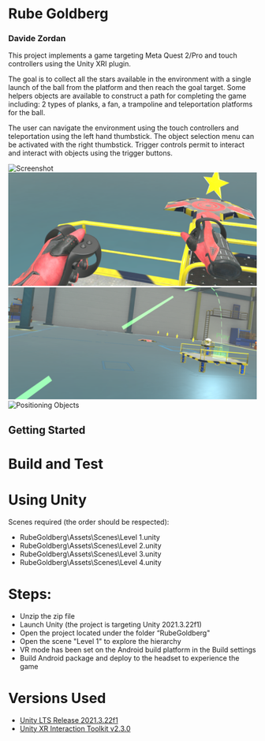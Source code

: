 ﻿# Rube Goldberg
### Davide Zordan

This project implements a game targeting Meta Quest 2/Pro and touch controllers using the Unity XRI plugin.

The goal is to collect all the stars available in the environment with a single launch of the ball from the platform and then reach the goal target.
Some helpers objects are available to construct a path for completing the game including: 2 types of planks, a fan, a trampoline and teleportation platforms for the ball.

The user can navigate the environment using the touch controllers and teleportation using the left hand thumbstick.
The object selection menu can be activated with the right thumbstick.
Trigger controls permit to interact and interact with objects using the trigger buttons.

![Screenshot](Screenshot.png)
![Touch controllers input](Screenshot-1.png)
![Teleportation](Screenshot-2.png)
![Positioning Objects](Screenshot-3.png)

## Getting Started

# Build and Test

# Using Unity
Scenes required (the order should be respected):

- RubeGoldberg\Assets\Scenes\Level 1.unity
- RubeGoldberg\Assets\Scenes\Level 2.unity
- RubeGoldberg\Assets\Scenes\Level 3.unity
- RubeGoldberg\Assets\Scenes\Level 4.unity

# Steps:
- Unzip the zip file
- Launch Unity (the project is targeting Unity 2021.3.22f1)
- Open the project located under the folder “RubeGoldberg"
- Open the scene "Level 1" to explore the hierarchy
- VR mode has been set on the Android build platform in the Build settings
- Build Android package and deploy to the headset to experience the game

# Versions Used
- [Unity LTS Release 2021.3.22f1](https://unity3d.com/unity/qa/lts-releases?version=2021.3)
- [Unity XR Interaction Toolkit v2.3.0](https://docs.unity3d.com/Packages/com.unity.xr.interaction.toolkit@2.3/manual/installation.html)
